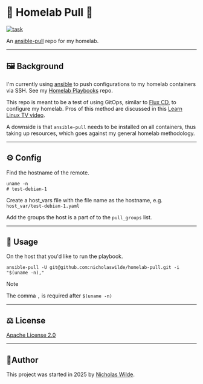 # :house_with_garden: Homelab Pull :muscle:
[![task](https://img.shields.io/badge/task-enabled-brightgreen?logo=task&logoColor=white&style=for-the-badge)](https://taskfile.dev/)

An [ansible-pull][1] repo for my homelab.

---

## :framed_picture: Background

I'm currently using [ansible][3] to push configurations to my homelab containers via SSH. See my [Homelab Playbooks][5] repo.

This repo is meant to be a test of using GitOps, similar to [Flux CD][6], to configure my homelab. Pros of this method are discussed in this [Learn Linux TV video][4].

A downside is that `ansible-pull` needs to be installed on all containers, thus taking up resources, which goes against my general homelab methodology.

---

## :gear: Config

Find the hostname of the remote.

```shell
uname -n
# test-debian-1
```

Create a host_vars file with the file name as the hostname, e.g. `host_var/test-debian-1.yaml`

Add the groups the host is a part of to the `pull_groups` list.

---

## :pencil: Usage

On the host that you'd like to run the playbook.

```shell
ansible-pull -U git@github.com:nicholaswilde/homelab-pull.git -i "$(uname -n),"
```

>[!NOTE]
> The comma `,` is required after `$(uname -n)`
 
---

## :balance_scale: License

​[​Apache License 2.0](./LICENSE)

---

## :pencil:​ Author

​This project was started in 2025 by [Nicholas Wilde][2].

[1]: <https://docs.ansible.com/ansible/latest/cli/ansible-pull.html>
[2]: <https://github.com/nicholaswilde/>
[3]: <https://nicholaswilde.io/homelab>
[4]: <https://www.youtube.com/watch?v=sn1HQq_GFNE>
[5]: <https://github.com/nicholaswilde/homelab-playbooks>
[6]: <https://fluxcd.io/>
